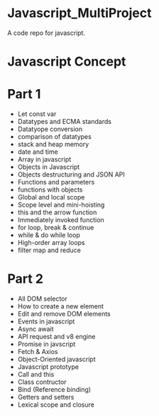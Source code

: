 # Javascript_MultiProject
A code repo for javascript.

# Javascript Concept
# Part 1
  -  Let const var
  -  Datatypes and ECMA standards
  -  Datatyope conversion
  -  comparison of datatypes
  -  stack and heap memory
  -  date and time
  -  Array in javascript
  -  Objects in Javascript
  -  Objects destructuring and JSON API
  -  Functions and parameters
  -  functions with objects
  -  Global and local scope
  -  Scope level and mini-hoisting
  -  this and the arrow function
  -  Immediately invoked function
  -  for loop, break & continue
  -  while & do while loop
  -  High-order array loops
  -  filter map and reduce
    
# Part 2
  - All DOM selector
  - How to create a new element
  - Edit and remove DOM elements
  - Events in javascript
  - Async await
  - API request and v8 engine
  - Promise in javscript
  - Fetch & Axios
  - Object-Oriented javascript
  - Javascript prototype
  - Call and this
  - Class contructor
  - Bind (Reference binding)
  - Getters and setters
  - Lexical scope and closure

